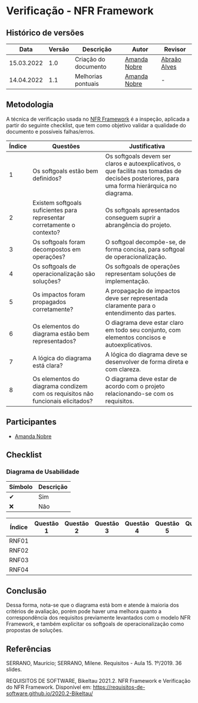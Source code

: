 # Verificação - NFR Framework

## Histórico de versões
| Data       | Versão | Descrição            | Autor                                        | Revisor                                       |
| ---------- | ------ | -------------------- | -------------------------------------------- | --------------------------------------------- |
| 15.03.2022 | 1.0    | Criação do documento | [Amanda Nobre](https://github.com/AmandaNbr) | [Abraão Alves](https://github.com/Abraao1231) |
| 14.04.2022 | 1.1    | Melhorias pontuais   | [Amanda Nobre](https://github.com/AmandaNbr) |               -                                |

## Metodologia

A técnica de verificação usada no [NFR Framework](https://requisitos-de-software.github.io/2021.2-AntennaPod/modelagem/nfr-framework/) é a inspeção, aplicada a partir do seguinte checklist, que tem como objetivo validar a qualidade do documento e possíveis falhas/erros. 

| Índice | Questões                                                                       | Justificativa                                                                                                                                 |
| ------ | ------------------------------------------------------------------------------ | --------------------------------------------------------------------------------------------------------------------------------------------- |
| 1      | Os softgoals estão bem definidos?                                              | Os softgoals devem ser claros e autoexplicativos, o que facilita nas tomadas de decisões posteriores, para uma forma hierárquica no diagrama. |
| 2      | Existem softgoals suficientes para representar corretamente o contexto?        | Os softgoals apresentados conseguem suprir a abrangência do projeto.                                                                          |
| 3      | Os softgoals foram decompostos em operações?                                   | O softgoal decompõe-se, de forma concisa, para softgoal de operacionalização.                                                                 |
| 4      | Os softgoals de operacionalização são soluções?                                | Os softgoals de operações representam soluções de implementação.                                                                              |
| 5      | Os impactos foram propagados corretamente?                                     | A propagação de impactos deve ser representada claramente para o entendimento das partes.                                                     |
| 6      | Os elementos do diagrama estão bem representados?                              | O diagrama deve estar claro em todo seu conjunto, com elementos concisos e autoexplicativos.                                                  |
| 7      | A lógica do diagrama está clara?                                               | A lógica do diagrama deve se desenvolver de forma direta e com clareza.                                                                       |
| 8      | Os elementos do diagrama condizem com os requisitos não funcionais elicitados? | O diagrama deve estar de acordo com o projeto relacionando-se com os requisitos.                                                              |

## Participantes

- [Amanda Nobre](https://github.com/AmandaNbr)

## Checklist

### Diagrama de Usabilidade

| Símbolo | Descrição |
| ------- | --------- |
| ✔      | Sim       |
| ❌      | Não       |

| Índice | Questão 1 | Questão 2 | Questão 3 | Questão 4 | Questão 5 | Questão 6 | Questão 7 | Questão 8 |
| ------ | --------- | --------- | --------- | --------- | --------- | --------- | --------- | --------- |
| RNF01  |           |           |           |           |           |           |           |           |
| RNF02  |           |           |           |           |           |           |           |           |
| RNF03  |           |           |           |           |           |           |           |           |
| RNF04  |           |           |           |           |           |           |           |           |

## Conclusão

Dessa forma, nota-se que o diagrama está bom e atende à maioria dos critérios de avaliação, porém pode haver uma melhora quanto a correspondência dos 
requisitos previamente levantados com o modelo NFR Framework, e também explicitar os softgoals de operacionalização como propostas de soluções.

## Referências

SERRANO, Maurício; SERRANO, Milene. Requisitos - Aula 15. 1º/2019. 36 slides. 

REQUISITOS DE SOFTWARE, BikeItau 2021.2. NFR Framework e Verificação do NFR Framework.  Disponível em: https://requisitos-de-software.github.io/2020.2-BikeItau/